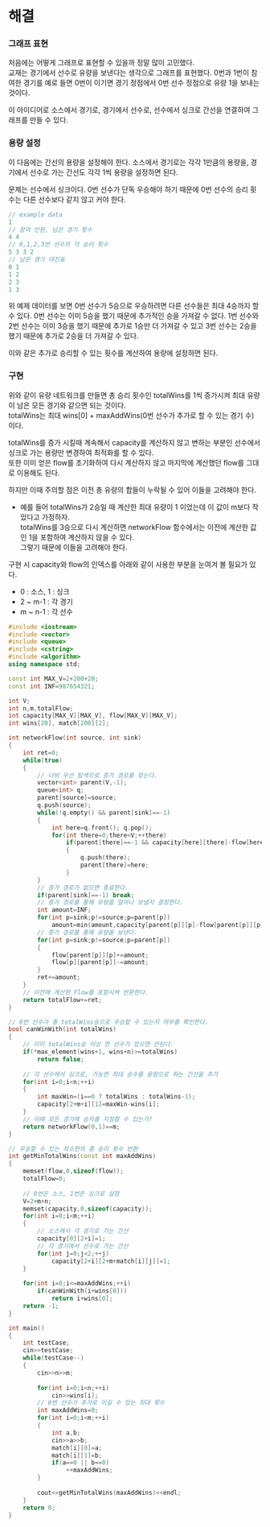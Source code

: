 # 해결 
### 그래프 표현
처음에는 어떻게 그래프로 표현할 수 있을까 정말 많이 고민했다.  
교재는 경기에서 선수로 유량을 보낸다는 생각으로 그래프를 표현했다. 0번과 1번이 참여한 경기를 예로 들면 0번이 이기면 경기 정점에서 0번 선수 정점으로 유량 1을 보내는 것이다.  

이 아이디어로 소스에서 경기로, 경기에서 선수로, 선수에서 싱크로 간선을 연결하여 그래프를 만들 수 있다.  

### 용량 설정
이 다음에는 간선의 용량을 설정해야 한다. 소스에서 경기로는 각각 1만큼의 용량을, 경기에서 선수로 가는 간선도 각각 1씩 용량을 설정하면 된다.  

문제는 선수에서 싱크이다. 0번 선수가 단독 우승해야 하기 때문에 0번 선수의 승리 횟수는 다른 선수보다 같지 않고 커야 한다.  

```c++
// example data
1
// 참여 인원, 남은 경기 횟수
4 4
// 0,1,2,3번 선수의 각 승리 횟수
5 3 3 2
// 남은 경기 대진표
0 1 
1 2
2 3
1 3
```
위 예제 데이터를 보면 0번 선수가 5승으로 우승하려면 다른 선수들은 최대 4승까지 할 수 있다. 0번 선수는 이미 5승을 했기 때문에 추가적인 승을 가져갈 수 없다.
1번 선수와 2번 선수는 이미 3승을 했기 때문에 추가로 1승만 더 가져갈 수 있고 3번 선수는 2승을 했기 때문에 추가로 2승을 더 가져갈 수 있다.  

이와 같은 추가로 승리할 수 있는 횟수를 계산하여 용량에 설정하면 된다.  

### 구현 
위와 같이 유량 네트워크를 만들면 총 승리 횟수인 totalWins를 1씩 증가시켜 최대 유량이 남은 모든 경기와 같으면 되는 것이다.  
totalWins는 최대 wins[0] + maxAddWins(0번 선수가 추가로 할 수 있는 경기 수) 이다.  

totalWins를 증가 시킬때 계속해서 capacity를 계산하지 않고 변하는 부분인 선수에서 싱크로 가는 용량만 변경하여 최적화를 할 수 있다.  
또한 이미 얻은 flow를 초기화하여 다시 계산하지 않고 마지막에 계산했던 flow를 그대로 이용해도 된다.  

하지만 이때 주의할 점은 이전 총 유량의 합들이 누락될 수 있어 이들을 고려해야 한다.  

- 예를 들어 totalWins가 2승일 때 계산한 최대 유량이 1 이었는데 이 값이 m보다 작았다고 가정하자.  
totalWins를 3승으로 다시 계산하면 networkFlow 함수에서는 이전에 계산한 값인 1을 포함하여 계산하지 않을 수 있다.  
그렇기 때문에 이들을 고려해야 한다.  

구현 시 capacity와 flow의 인덱스를 아래와 같이 사용한 부분을 눈여겨 볼 필요가 있다.  
- 0 : 소스, 1 : 싱크 
- 2 ~ m-1 : 각 경기
- m ~ n-1 : 각 선수 
```c++
#include <iostream>
#include <vector>
#include <queue>
#include <cstring>
#include <algorithm>
using namespace std;

const int MAX_V=2+200+20;
const int INF=987654321;

int V;
int n,m,totalFlow;
int capacity[MAX_V][MAX_V], flow[MAX_V][MAX_V];
int wins[20], match[200][2];

int networkFlow(int source, int sink)
{
    int ret=0;
    while(true)
    {
        // 너비 우선 탐색으로 증가 경로를 찾는다.
        vector<int> parent(V,-1);
        queue<int> q;
        parent[source]=source;
        q.push(source);
        while(!q.empty() && parent[sink]==-1)
        {
            int here=q.front(); q.pop();
            for(int there=0;there<V;++there)
                if(parent[there]==-1 && capacity[here][there]-flow[here][there]>0)
                {
                    q.push(there);
                    parent[there]=here;
                }
        }
        // 증가 경로가 없으면 종료한다.
        if(parent[sink]==-1) break;
        // 증가 경로를 통해 유량을 얼마나 보낼지 결정한다.
        int amount=INF;
        for(int p=sink;p!=source;p=parent[p])
            amount=min(amount,capacity[parent[p]][p]-flow[parent[p]][p]);
        // 증가 경로를 통해 유량을 보낸다.
        for(int p=sink;p!=source;p=parent[p])
        {
            flow[parent[p]][p]+=amount;
            flow[p][parent[p]]-=amount;
        }
        ret+=amount;
    }
    // 이전에 계산한 Flow를 포함시켜 반환한다.
    return totalFlow+=ret;
}

// 0번 선수가 총 totalWins승으로 우승할 수 있는지 여부를 확인한다.
bool canWinWith(int totalWins)
{
    // 이미 totalWins승 이상 한 선수가 있으면 안된다. 
    if(*max_element(wins+1, wins+n)>=totalWins)
        return false;
    
    // 각 선수에서 싱크로, 가능한 최대 승수를 용량으로 하는 간선을 추가
    for(int i=0;i<n;++i)
    {
        int maxWin=(i==0 ? totalWins : totalWins-1);
        capacity[2+m+i][1]=maxWin-wins[i];
    }
    // 이때 모든 경기에 승자를 지정할 수 있는가?
    return networkFlow(0,1)==m;
}

// 우승할 수 있는 최소한의 총 승리 횟수 반환
int getMinTotalWins(const int maxAddWins)
{
    memset(flow,0,sizeof(flow));
    totalFlow=0;
    
    // 0번은 소스, 1번은 싱크로 설정
    V=2+m+n;
    memset(capacity,0,sizeof(capacity));
    for(int i=0;i<m;++i)
    {
        // 소스에서 각 경기로 가는 간선
        capacity[0][2+i]=1;
        // 각 경기에서 선수로 가는 간선
        for(int j=0;j<2;++j)
            capacity[2+i][2+m+match[i][j]]=1;
    }
    
    for(int i=0;i<=maxAddWins;++i)
        if(canWinWith(i+wins[0]))
            return i+wins[0];
    return -1;
}

int main()
{
    int testCase;
    cin>>testCase;
    while(testCase--)
    {
        cin>>n>>m;
        
        for(int i=0;i<n;++i)
            cin>>wins[i];
        // 0번 선수가 추가로 이길 수 있는 최대 횟수
        int maxAddWins=0;
        for(int i=0;i<m;++i)
        {
            int a,b;
            cin>>a>>b;
            match[i][0]=a;
            match[i][1]=b;
            if(a==0 || b==0)
                ++maxAddWins;
        }
        
        cout<<getMinTotalWins(maxAddWins)<<endl;        
    }
    return 0;
}

```
